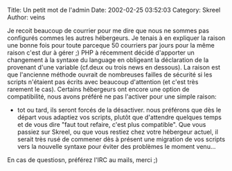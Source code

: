 Title: Un petit mot de l'admin
Date: 2002-02-25 03:52:03
Category: Skreel
Author: veins

Je recoit beaucoup de courrier pour me dire que nous ne sommes pas configurés commes les autres hébergeurs. Je tenais à en expliquer la raison une bonne fois pour toute parceque 50 courriers par jours pour la même raison c'est dur à gérer  ;)
PHP à récemment décidé d'apporter un changement à la syntaxe du language en obligeant la déclaration de la provenant d'une variable (cf.deux ou trois news en dessous).
La raison est que l'ancienne méthode ouvrait de nombreuses failles de sécurité si les scripts n'étaient pas écrits avec beaucoup d'attention (et c'est très rarement le cas). Certains hébergeurs ont encore une option de compatibilité, nous avons préféré ne pas l'activer pour une simple raison:
- tot ou tard, ils seront forcés de la désactiver.
nous préférons que dès le départ vous adaptiez vos scripts, plutôt que d'attendre quelques temps et de vous dire "faut tout refaire, c'est plus compatible".
Que vous passiez sur Skreel, ou que vous restiez chez votre hébergeur actuel, il serait très rusé de commener dès à présent une migration de vos scripts vers la nouvelle syntaxe pour éviter des problèmes le moment venu...

En cas de questiosn, préférez l'IRC au mails, merci  ;)